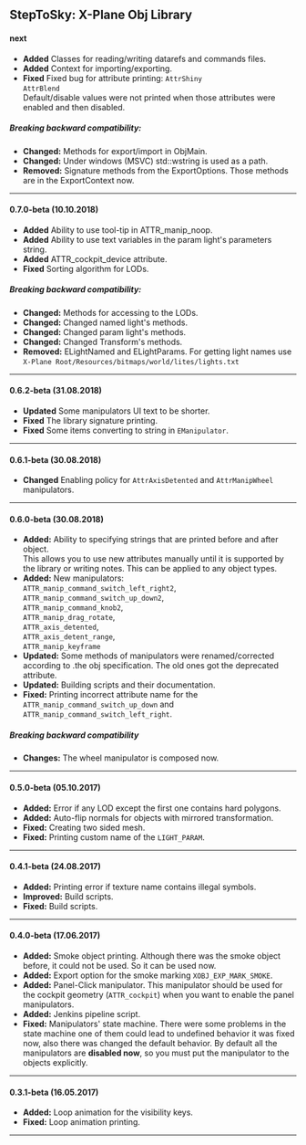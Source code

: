 StepToSky: X-Plane Obj Library
---------------------------------------------------------------------------
#### next

- **Added** Classes for reading/writing datarefs and commands files.
- **Added** Context for importing/exporting.
- **Fixed** Fixed bug for attribute printing: 
            `AttrShiny`  
            `AttrBlend`  
            Default/disable values were not printed when those attributes were enabled and then disabled.

##### Breaking backward compatibility:
- **Changed:** Methods for export/import in ObjMain.
- **Changed:** Under windows (MSVC) std::wstring is used as a path.
- **Removed:** Signature methods from the ExportOptions. Those methods are in the ExportContext now.

---------------------------------------------------------------------------
#### 0.7.0-beta (10.10.2018)

- **Added** Ability to use tool-tip in ATTR_manip_noop.
- **Added** Ability to use text variables in the param light's parameters string.
- **Added** ATTR_cockpit_device attribute.
- **Fixed** Sorting algorithm for LODs.

##### Breaking backward compatibility:
- **Changed:** Methods for accessing to the LODs.
- **Changed:** Changed named light's methods.
- **Changed:** Changed param light's methods.
- **Changed:** Changed Transform's methods.
- **Removed:** ELightNamed and ELightParams. 
               For getting light names use `X-Plane Root/Resources/bitmaps/world/lites/lights.txt`
 
---------------------------------------------------------------------------
#### 0.6.2-beta (31.08.2018)

- **Updated** Some manipulators UI text to be shorter.
- **Fixed** The library signature printing.
- **Fixed** Some items converting to string in `EManipulator`.

---------------------------------------------------------------------------
#### 0.6.1-beta (30.08.2018)

- **Changed** Enabling policy for `AttrAxisDetented` and `AttrManipWheel` manipulators.  

---------------------------------------------------------------------------
#### 0.6.0-beta (30.08.2018)

- **Added:** Ability to specifying strings that are printed before and after object.  
             This allows you to use new attributes manually until
             it is supported by the library or writing notes.
             This can be applied to any object types.
- **Added:** New manipulators:  
             `ATTR_manip_command_switch_left_right2`,  
             `ATTR_manip_command_switch_up_down2`,  
             `ATTR_manip_command_knob2`,  
             `ATTR_manip_drag_rotate`,  
             `ATTR_axis_detented`,  
             `ATTR_axis_detent_range`,  
             `ATTR_manip_keyframe`
- **Updated:** Some methods of manipulators were renamed/corrected according to .the obj specification. The old ones got the deprecated attribute.
- **Updated:** Building scripts and their documentation.
- **Fixed:** Printing incorrect attribute name for the
             `ATTR_manip_command_switch_up_down` and `ATTR_manip_command_switch_left_right`.
##### Breaking backward compatibility
- **Changes:** The wheel manipulator is composed now.  

---------------------------------------------------------------------------
#### 0.5.0-beta (05.10.2017)

- **Added:** Error if any LOD except the first one contains hard polygons.
- **Added:** Auto-flip normals for objects with mirrored transformation.
- **Fixed:** Creating two sided mesh.
- **Fixed:** Printing custom name of the `LIGHT_PARAM`.

---------------------------------------------------------------------------
#### 0.4.1-beta (24.08.2017)

- **Added:** Printing error if texture name contains illegal symbols.
- **Improved:** Build scripts.
- **Fixed:** Build scripts.

---------------------------------------------------------------------------
#### 0.4.0-beta (17.06.2017)

- **Added:** Smoke object printing. Although there was the smoke object before, 
             it could not be used. So it can be used now.
- **Added:** Export option for the smoke marking `XOBJ_EXP_MARK_SMOKE`.
- **Added:** Panel-Click manipulator. This manipulator should be used for 
             the cockpit geometry (`ATTR_cockpit`) when 
             you want to enable the panel manipulators.
- **Added:** Jenkins pipeline script.
- **Fixed:** Manipulators' state machine. There were some problems in the state machine 
             one of them could lead to undefined behavior it was fixed now, also 
             there was changed the default behavior. 
             By default all the manipulators are **disabled now**, 
             so you must put the manipulator to the objects explicitly.

---------------------------------------------------------------------------
#### 0.3.1-beta (16.05.2017)

- **Added:** Loop animation for the visibility keys.
- **Fixed:** Loop animation printing.

---------------------------------------------------------------------------